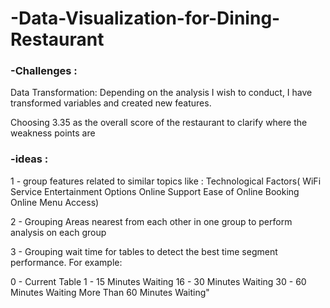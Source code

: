 # -Data-Visualization-for-Dining-Restaurant

### -Challenges : 
Data Transformation:
Depending on the analysis I wish to conduct, I have transformed variables and created new features.

Choosing 3.35 as the overall score of the restaurant to clarify where the weakness points are

### -ideas :
1 -  group features related to similar topics like :
Technological Factors(
WiFi Service
Entertainment Options
Online Support
Ease of Online Booking
Online Menu Access)

2 - Grouping Areas nearest from each other in one group to perform analysis on each group

3 - Grouping wait time for tables to detect the best time segment performance. For example:

0 - Current Table
1 - 15 Minutes Waiting
16 - 30 Minutes Waiting
30 - 60 Minutes Waiting
More Than 60 Minutes Waiting"

